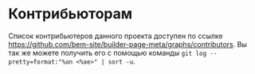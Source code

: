 # Контрибьюторам

Список контрибьютеров данного проекта доступен по ссылке https://github.com/bem-site/builder-page-meta/graphs/contributors.
Вы так же можете получить его с помощью команды `git log --pretty=format:"%an <%ae>" | sort -u`.
